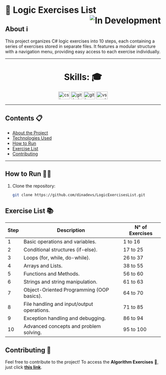 <h1>🧩 Logic Exercises List <img align="right" src="https://img.shields.io/badge/status-In%20Development-blue" alt="In Development" ></h1>

## About ℹ️
This project organizes C# logic exercises into 10 steps, each containing a series of exercises stored in separate files. It features a modular structure with a navigation menu, providing easy access to each exercise individually.

---

<h1 align="center">Skills: 🎓</h1>

<div align="center">
  <img src="https://cdn.jsdelivr.net/gh/devicons/devicon@latest/icons/csharp/csharp-original.svg" height="25" width="37" alt="csharp logo" />
  <img src="https://cdn.jsdelivr.net/gh/devicons/devicon/icons/github/github-original.svg" height="25" width="37" alt="github logo"/>
  <img src="https://cdn.jsdelivr.net/gh/devicons/devicon/icons/git/git-original.svg" height="25" width="37" alt="git logo"/>
  <img src="https://cdn.jsdelivr.net/gh/devicons/devicon/icons/vscode/vscode-original.svg" height="25" width="37" alt="vscode logo"/>
</div>

---

## Contents 📋

- [About the Project](#about-the-project)
- [Technologies Used](#technologies-used)
- [How to Run](#how-to-run)
- [Exercise List](#exercise-list)
- [Contributing](#contributing)

---

## How to Run 🏃‍♀️

1. Clone the repository:
   ```bash
   git clone https://github.com/dinadevs/LogicExercisesList.git

## Exercise List 📚

| Step | Description                                | N° of Exercises |
|------|--------------------------------------------|-----------------|
|  1   | Basic operations and variables.            |     1 to 16     |
|  2   | Conditional structures (if-else).          |    17 to 25     |
|  3   | Loops (for, while, do-while).              |    26 to 37     |
|  4   | Arrays and Lists.                          |    38 to 55     |
|  5   | Functions and Methods.                     |    56 to 60     |
|  6   | Strings and string manipulation.           |    61 to 63     |
|  7   | Object-Oriented Programming (OOP basics).  |    64 to 70     |
|  8   | File handling and input/output operations. |    71 to 85     |
|  9   | Exception handling and debugging.          |    86 to 94     |
|  10  | Advanced concepts and problem solving.     |    95 to 100    |

## Contributing 🤝  
Feel free to contribute to the project! To access the **Algorithm Exercises** 🔗, just click [**this link**](https://drive.google.com/file/d/1hAIRHFs-KQibj6TeNaUQJe8Q6geaLvJm/view).


